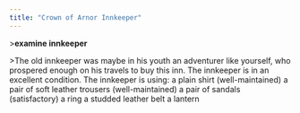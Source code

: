 ```yaml
---
title: "Crown of Arnor Innkeeper"
---
```


\>**examine innkeeper**

\>The old innkeeper was maybe in his youth an adventurer like yourself,
who prospered enough on his travels to buy this inn.
The innkeeper is in an excellent condition.
The innkeeper is using:
<worn on body> a plain shirt (well-maintained)
<worn on legs> a pair of soft leather trousers (well-maintained)
<worn on feet> a pair of sandals (satisfactory)
<worn on finger> a ring
<worn as belt> a studded leather belt
<worn on belt> a lantern